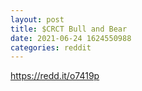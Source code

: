 ```yaml
--- 
layout: post 
title: $CRCT Bull and Bear 
date: 2021-06-24 1624550988 
categories: reddit 
--- 
```

https://redd.it/o7419p